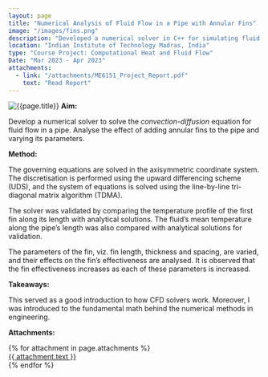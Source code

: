 ```yaml
---
layout: page
title: "Numerical Analysis of Fluid Flow in a Pipe with Annular Fins"
image: "/images/fins.png"
description: "Developed a numerical solver in C++ for simulating fluid flow through a pipe with annular fins using the Finite Volume method."
location: "Indian Institute of Technology Madras, India"
type: "Course Project: Computational Heat and Fluid Flow"
Date: "Mar 2023 - Apr 2023"
attachments:
  - link: "/attachments/ME6151_Project_Report.pdf"
    text: "Read Report"
---
```

![{{page.title}}]({{page.image}})
**Aim:** 

Develop a numerical solver to solve the *convection-diffusion* equation for fluid flow in a pipe. Analyse the effect of adding annular fins to the pipe and varying its parameters.

**Method:**

The governing equations are solved in the axisymmetric coordinate system. The discretisation is performed using the upward differencing scheme (UDS), and the system of equations is solved using the line-by-line tri-diagonal matrix algorithm (TDMA). 

The solver was validated by comparing the temperature profile of the first fin along its length with analytical solutions. The fluid’s mean temperature along the pipe’s length was also compared with analytical solutions for validation. 

The parameters of the fin, viz. fin length, thickness and spacing, are varied, and their effects on the fin’s effectiveness are analysed. It is observed that the fin effectiveness increases as each of these parameters is increased.

**Takeaways:**

This served as a good introduction to how CFD solvers work. Moreover, I was introduced to the fundamental math behind the numerical methods in engineering.

**Attachments:**


<script src="https://cdnjs.cloudflare.com/ajax/libs/pdf.js/2.16.105/pdf.min.js"></script>

<div class="pdf-thumbnail-container">
  {% for attachment in page.attachments %}
    <div class="pdf-thumbnail-wrapper">
      <canvas class="pdf-thumbnail" data-url="{{ attachment.link }}"></canvas>
      <a href="{{ attachment.link }}" target="_blank">{{ attachment.text }}</a>
    </div>
  {% endfor %}
</div>

<script>
  document.addEventListener("DOMContentLoaded", function () {
    document.querySelectorAll(".pdf-thumbnail").forEach((canvas) => {
      const url = canvas.getAttribute("data-url");

      pdfjsLib.getDocument(url).promise.then(pdf => {
        return pdf.getPage(1);
      }).then(page => {
        const desiredWidth = 200; // Adjust this to control thumbnail width
        const viewport = page.getViewport({ scale: 1 }); // Default scale (1) to get original width

        const scale = desiredWidth / viewport.width; // Calculate scale based on desired width
        const scaledViewport = page.getViewport({ scale });

        const context = canvas.getContext("2d");

        // Set canvas size to match the scaled page
        canvas.width = scaledViewport.width;
        canvas.height = scaledViewport.height;

        const renderContext = {
          canvasContext: context,
          viewport: scaledViewport
        };

        return page.render(renderContext).promise;
      });

      canvas.addEventListener("click", () => {
        window.open(url, "_blank");
      });
    });
  });
</script>
